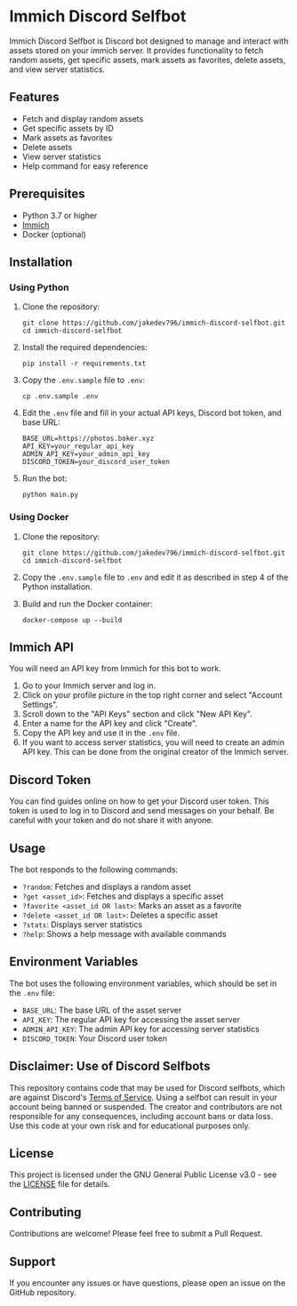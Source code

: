 Immich Discord Selfbot
================
Immich Discord Selfbot is Discord bot designed to manage and interact with assets stored on your immich server. It provides functionality to fetch random assets, get specific assets, mark assets as favorites, delete assets, and view server statistics.

## Features

- Fetch and display random assets
- Get specific assets by ID
- Mark assets as favorites
- Delete assets
- View server statistics
- Help command for easy reference

## Prerequisites

- Python 3.7 or higher
- [Immich](https://github.com/immich-app/immich)
- Docker (optional)

## Installation

### Using Python

1. Clone the repository:
   ```
   git clone https://github.com/jakedev796/immich-discord-selfbot.git
   cd immich-discord-selfbot
   ```

2. Install the required dependencies:
   ```
   pip install -r requirements.txt
   ```

3. Copy the `.env.sample` file to `.env`:
   ```
   cp .env.sample .env
   ```

4. Edit the `.env` file and fill in your actual API keys, Discord bot token, and base URL:
   ```
   BASE_URL=https://photos.boker.xyz
   API_KEY=your_regular_api_key
   ADMIN_API_KEY=your_admin_api_key
   DISCORD_TOKEN=your_discord_user_token
   ```

5. Run the bot:
   ```
   python main.py
   ```

### Using Docker

1. Clone the repository:
   ```
   git clone https://github.com/jakedev796/immich-discord-selfbot.git
   cd immich-discord-selfbot
   ```

2. Copy the `.env.sample` file to `.env` and edit it as described in step 4 of the Python installation.

3. Build and run the Docker container:
   ```
   docker-compose up --build
   ```
## Immich API

You will need an API key from Immich for this bot to work.

1. Go to your Immich server and log in.
2. Click on your profile picture in the top right corner and select "Account Settings".
3. Scroll down to the "API Keys" section and click "New API Key".
4. Enter a name for the API key and click "Create".
5. Copy the API key and use it in the `.env` file.
6. If you want to access server statistics, you will need to create an admin API key. This can be done from the original creator of the Immich server.

## Discord Token

You can find guides online on how to get your Discord user token. This token is used to log in to Discord and send messages on your behalf. Be careful with your token and do not share it with anyone.

## Usage

The bot responds to the following commands:

- `?random`: Fetches and displays a random asset
- `?get <asset_id>`: Fetches and displays a specific asset
- `?favorite <asset_id OR last>`: Marks an asset as a favorite
- `?delete <asset_id OR last>`: Deletes a specific asset
- `?stats`: Displays server statistics
- `?help`: Shows a help message with available commands

## Environment Variables

The bot uses the following environment variables, which should be set in the `.env` file:

- `BASE_URL`: The base URL of the asset server
- `API_KEY`: The regular API key for accessing the asset server
- `ADMIN_API_KEY`: The admin API key for accessing server statistics
- `DISCORD_TOKEN`: Your Discord user token

## Disclaimer: Use of Discord Selfbots

This repository contains code that may be used for Discord selfbots, which are against Discord's [Terms of Service](https://discord.com/terms). Using a selfbot can result in your account being banned or suspended. The creator and contributors are not responsible for any consequences, including account bans or data loss. Use this code at your own risk and for educational purposes only.

## License

This project is licensed under the GNU General Public License v3.0 - see the [LICENSE](LICENSE) file for details.

## Contributing

Contributions are welcome! Please feel free to submit a Pull Request.

## Support

If you encounter any issues or have questions, please open an issue on the GitHub repository.